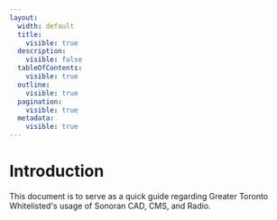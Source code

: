 ```yaml
---
layout:
  width: default
  title:
    visible: true
  description:
    visible: false
  tableOfContents:
    visible: true
  outline:
    visible: true
  pagination:
    visible: true
  metadata:
    visible: true
---
```


# Introduction

This document is to serve as a quick guide regarding Greater Toronto Whitelisted's usage of Sonoran CAD, CMS, and Radio.&#x20;

